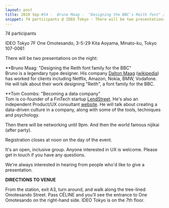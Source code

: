 ```yaml
---
layout: post
title: 2019 Sep-#54 -  Bruno Maag -  "Designing the BBC's Reith font" // Tom Coombs -  "Creating a data-driven culture"
snippet: 74 participants @ IDEO Tokyo - There will be two presentations on the night -  *Lars Rosengren -  "Doing Agile/Being Agile" -
---
```

74 participants

IDEO Tokyo 7F One Omotesando, 3-5-29 Kita Aoyama, Minato-ku, Tokyo 107-0061

There will be two presentations on the night:

**Bruno Maag: "Designing the Reith font family for the BBC"<br>
Bruno is a legendary type designer. His company [Dalton Maag](https://www.daltonmaag.com) ([wikipedia](https://en.wikipedia.org/wiki/Dalton_Maag)) has worked for clients including Netflix, Amazon, Nokia, BMW, Vodafone. He will talk about their work designing "Reith", a font family for the BBC.

**Tom Coombs: "Becoming a data company"<br>
Tom is co-founder of a FinTech startup [LendStreet](https://www.lendstreet.com). He's also an independent Product/UX consultant [website](https://www.manwomanandchild.com). He will talk about creating a data-driven culture in a company, along with some of the tools, techniques and psychology.

Then there will be networking until 9pm. And then the world famous nijikai (after party).

Registration closes at noon on the day of the event.

It's an open, inclusive group. Anyone interested in UX is welcome. Please get in touch if you have any questions.

We're always interested in hearing from people who'd like to give a presentation.

<strong>DIRECTIONS TO VENUE</strong>

From the station, exit A3, turn around, and walk along the tree-lined Omotesando Street. Pass CÉLINE and you’ll see the entrance to One Omotesando on the right-hand side. IDEO Tokyo is on the 7th floor.

